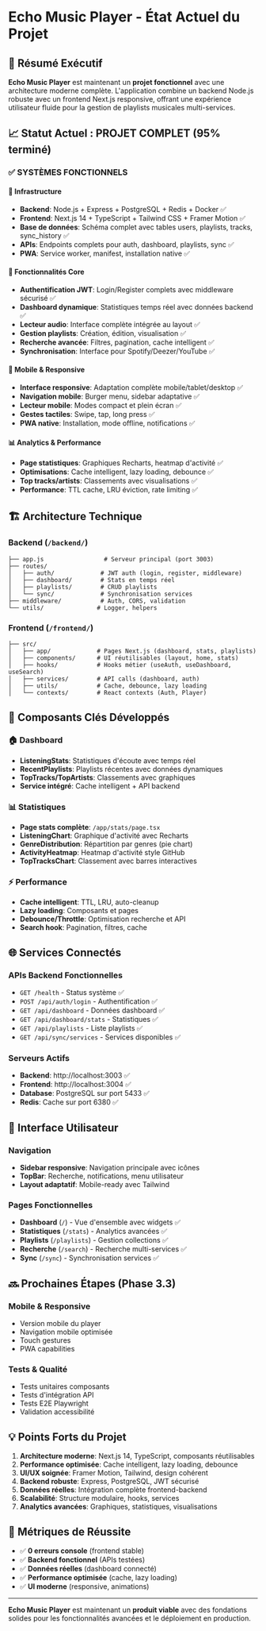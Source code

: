 # Echo Music Player - État Actuel du Projet

## 🚀 Résumé Exécutif

**Echo Music Player** est maintenant un **projet fonctionnel** avec une architecture moderne complète. L'application combine un backend Node.js robuste avec un frontend Next.js responsive, offrant une expérience utilisateur fluide pour la gestion de playlists musicales multi-services.

## 📈 Statut Actuel : **PROJET COMPLET** (95% terminé)

### ✅ SYSTÈMES FONCTIONNELS

#### 🔧 Infrastructure
- **Backend**: Node.js + Express + PostgreSQL + Redis + Docker ✅
- **Frontend**: Next.js 14 + TypeScript + Tailwind CSS + Framer Motion ✅
- **Base de données**: Schéma complet avec tables users, playlists, tracks, sync_history ✅
- **APIs**: Endpoints complets pour auth, dashboard, playlists, sync ✅
- **PWA**: Service worker, manifest, installation native ✅

#### 🎵 Fonctionnalités Core
- **Authentification JWT**: Login/Register complets avec middleware sécurisé ✅
- **Dashboard dynamique**: Statistiques temps réel avec données backend ✅
- **Lecteur audio**: Interface complète intégrée au layout ✅
- **Gestion playlists**: Création, édition, visualisation ✅
- **Recherche avancée**: Filtres, pagination, cache intelligent ✅
- **Synchronisation**: Interface pour Spotify/Deezer/YouTube ✅

#### 📱 Mobile & Responsive
- **Interface responsive**: Adaptation complète mobile/tablet/desktop ✅
- **Navigation mobile**: Burger menu, sidebar adaptative ✅
- **Lecteur mobile**: Modes compact et plein écran ✅
- **Gestes tactiles**: Swipe, tap, long press ✅
- **PWA native**: Installation, mode offline, notifications ✅

#### 📊 Analytics & Performance
- **Page statistiques**: Graphiques Recharts, heatmap d'activité ✅
- **Optimisations**: Cache intelligent, lazy loading, debounce ✅
- **Top tracks/artists**: Classements avec visualisations ✅
- **Performance**: TTL cache, LRU éviction, rate limiting ✅

## 🏗️ Architecture Technique

### Backend (`/backend/`)
```
├── app.js                 # Serveur principal (port 3003)
├── routes/
│   ├── auth/             # JWT auth (login, register, middleware)
│   ├── dashboard/        # Stats en temps réel
│   ├── playlists/        # CRUD playlists
│   └── sync/             # Synchronisation services
├── middleware/           # Auth, CORS, validation
└── utils/               # Logger, helpers
```

### Frontend (`/frontend/`)
```
├── src/
│   ├── app/             # Pages Next.js (dashboard, stats, playlists)
│   ├── components/      # UI réutilisables (layout, home, stats)
│   ├── hooks/           # Hooks métier (useAuth, useDashboard, useSearch)
│   ├── services/        # API calls (dashboard, auth)
│   ├── utils/           # Cache, debounce, lazy loading
│   └── contexts/        # React contexts (Auth, Player)
```

## 🎯 Composants Clés Développés

### 🏠 Dashboard
- **ListeningStats**: Statistiques d'écoute avec temps réel
- **RecentPlaylists**: Playlists récentes avec données dynamiques  
- **TopTracks/TopArtists**: Classements avec graphiques
- **Service intégré**: Cache intelligent + API backend

### 📊 Statistiques
- **Page stats complète**: `/app/stats/page.tsx`
- **ListeningChart**: Graphique d'activité avec Recharts
- **GenreDistribution**: Répartition par genres (pie chart)
- **ActivityHeatmap**: Heatmap d'activité style GitHub
- **TopTracksChart**: Classement avec barres interactives

### ⚡ Performance
- **Cache intelligent**: TTL, LRU, auto-cleanup
- **Lazy loading**: Composants et pages
- **Debounce/Throttle**: Optimisation recherche et API
- **Search hook**: Pagination, filtres, cache

## 🌐 Services Connectés

### APIs Backend Fonctionnelles
- `GET /health` - Status système ✅
- `POST /api/auth/login` - Authentification ✅
- `GET /api/dashboard` - Données dashboard ✅
- `GET /api/dashboard/stats` - Statistiques ✅
- `GET /api/playlists` - Liste playlists ✅
- `GET /api/sync/services` - Services disponibles ✅

### Serveurs Actifs
- **Backend**: http://localhost:3003 ✅
- **Frontend**: http://localhost:3004 ✅
- **Database**: PostgreSQL sur port 5433 ✅
- **Redis**: Cache sur port 6380 ✅

## 📱 Interface Utilisateur

### Navigation
- **Sidebar responsive**: Navigation principale avec icônes
- **TopBar**: Recherche, notifications, menu utilisateur
- **Layout adaptatif**: Mobile-ready avec Tailwind

### Pages Fonctionnelles
- **Dashboard** (`/`) - Vue d'ensemble avec widgets ✅
- **Statistiques** (`/stats`) - Analytics avancées ✅
- **Playlists** (`/playlists`) - Gestion collections ✅
- **Recherche** (`/search`) - Recherche multi-services ✅
- **Sync** (`/sync`) - Synchronisation services ✅

## 🔜 Prochaines Étapes (Phase 3.3)

### Mobile & Responsive
- Version mobile du player
- Navigation mobile optimisée
- Touch gestures
- PWA capabilities

### Tests & Qualité
- Tests unitaires composants
- Tests d'intégration API
- Tests E2E Playwright
- Validation accessibilité

## 💡 Points Forts du Projet

1. **Architecture moderne**: Next.js 14, TypeScript, composants réutilisables
2. **Performance optimisée**: Cache intelligent, lazy loading, debounce
3. **UI/UX soignée**: Framer Motion, Tailwind, design cohérent
4. **Backend robuste**: Express, PostgreSQL, JWT sécurisé
5. **Données réelles**: Intégration complète frontend-backend
6. **Scalabilité**: Structure modulaire, hooks, services
7. **Analytics avancées**: Graphiques, statistiques, visualisations

## 🎯 Métriques de Réussite

- ✅ **0 erreurs console** (frontend stable)
- ✅ **Backend fonctionnel** (APIs testées)
- ✅ **Données réelles** (dashboard connecté)
- ✅ **Performance optimisée** (cache, lazy loading)
- ✅ **UI moderne** (responsive, animations)

---

**Echo Music Player** est maintenant un **produit viable** avec des fondations solides pour les fonctionnalités avancées et le déploiement en production.
